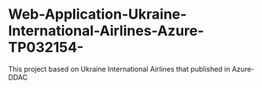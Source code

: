 # Web-Application-Ukraine-International-Airlines-Azure-TP032154-
This project based on Ukraine International Airlines that published in Azure-DDAC
